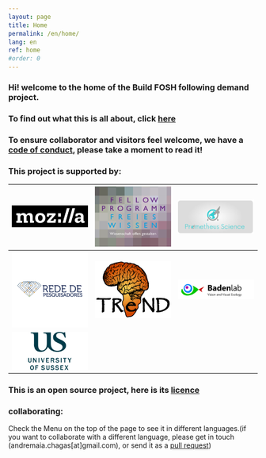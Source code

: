 ```yaml
---
layout: page
title: Home
permalink: /en/home/
lang: en
ref: home
#order: 0
---
```



### Hi! welcome to the home of the Build FOSH following demand project.

<h3>To find out what this is all about, click <a href="{{ "/en/about" | relative_url }}">here</a></h3>

### To ensure collaborator and visitors feel welcome, we have a [code of conduct](https://github.com/FOSH-following-demand/map_fosh_demand/blob/master/CODE_OF_CONDUCT.md), please take a moment to read it!

### This project is supported by:

![Mozilla Foundation](https://github.com/amchagas/media-for-reps/blob/master/logos/mozilla-logo-bw-rgb.png?raw=true)|![Wikimedia Deutschland](https://github.com/amchagas/media-for-reps/blob/master/logos/freieswissen.png?raw=true)|![Prometheus Science](https://github.com/amchagas/media-for-reps/blob/master/logos/logo1.png?raw=true)
---|---|---
![Rede de Pesquisadores](https://github.com/amchagas/media-for-reps/blob/master/logos/logo_rede_horizontal_cor.png?raw=true)|  ![Trend in Africa](https://github.com/amchagas/media-for-reps/blob/master/logos/TReND%20logo.png?raw=true)|![Baden Lab](https://github.com/amchagas/media-for-reps/blob/master/logos/badenlab.png?raw=true)
![University of Sussex](https://github.com/amchagas/media-for-reps/blob/master/logos/university_of_sussex.jpeg?raw=true) |

### This is an open source project, here is its [licence](https://github.com/FOSH-following-demand/FOSH-following-demand.github.io/blob/master/LICENSE)

### collaborating:

Check the Menu on the top of the page to see it in different languages.(if you want to collaborate with a different language, please get in touch (andremaia.chagas[at]gmail.com), or send it as a [pull request]())
